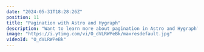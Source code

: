 ```yaml
---
date: "2024-05-31T18:28:26Z"
position: 11
title: "Pagination with Astro and Hygraph"
description: "Want to learn more about pagination in Astro and Hygraph? Join Bryan and Tim on their mission to asynchronously load more content via pagination or a load more button. Astro rocks!\n\nAsk us any questions in the chat and join the community: https://slack.hygraph.com"
image: "https://i.ytimg.com/vi/O_dVLRWPeBk/maxresdefault.jpg"
videoId: "O_dVLRWPeBk"
---
```


